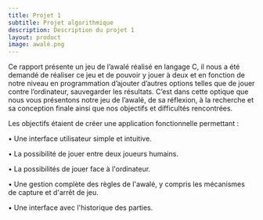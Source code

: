 ```yaml
---
title: Projet 1
subtitle: Projet algorithmique
description: Description du projet 1
layout: product
image: awalé.png
---
```


Ce rapport présente un jeu de l’awalé réalisé en langage C, il nous a été demandé de réaliser ce jeu et de pouvoir y jouer à deux et en fonction de notre niveau en programmation d’ajouter d’autres options telles que de jouer contre l’ordinateur, sauvegarder les résultats. C’est dans cette optique que nous vous présentons notre jeu de l’awalé, de sa réflexion, à la recherche et sa conception finale ainsi que nos objectifs et difficultés rencontrées.  

Les objectifs étaient de créer une application fonctionnelle permettant : 

• Une interface utilisateur simple et intuitive. 

• La possibilité de jouer entre deux joueurs humains. 

• La possibilités de jouer face à l'ordinateur. 

• Une gestion complète des règles de l'awalé, y compris les mécanismes de capture et d'arrêt de jeu. 

• Une interface avec l'historique des parties. 
